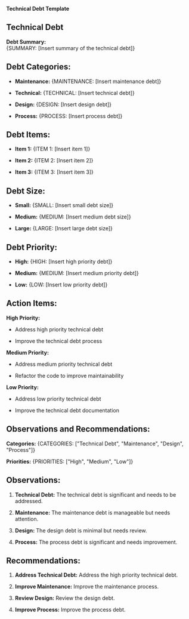 

**Technical Debt Template**

## Technical Debt

**Debt Summary:**  
{SUMMARY: [Insert summary of the technical debt]}

## Debt Categories:

- **Maintenance:** {MAINTENANCE: [Insert maintenance debt]}
    
- **Technical:** {TECHNICAL: [Insert technical debt]}
    
- **Design:** {DESIGN: [Insert design debt]}
    
- **Process:** {PROCESS: [Insert process debt]}
    

## Debt Items:

- **Item 1:** {ITEM 1: [Insert item 1]}
    
- **Item 2:** {ITEM 2: [Insert item 2]}
    
- **Item 3:** {ITEM 3: [Insert item 3]}
    

## Debt Size:

- **Small:** {SMALL: [Insert small debt size]}
    
- **Medium:** {MEDIUM: [Insert medium debt size]}
    
- **Large:** {LARGE: [Insert large debt size]}
    

## Debt Priority:

- **High:** {HIGH: [Insert high priority debt]}
    
- **Medium:** {MEDIUM: [Insert medium priority debt]}
    
- **Low:** {LOW: [Insert low priority debt]}
    

## **Action Items:**

**High Priority:**

- Address high priority technical debt
    
- Improve the technical debt process
    

**Medium Priority:**

- Address medium priority technical debt
    
- Refactor the code to improve maintainability
    

**Low Priority:**

- Address low priority technical debt
    
- Improve the technical debt documentation
    

## **Observations and Recommendations:**

**Categories:** {CATEGORIES: ["Technical Debt", "Maintenance", "Design", "Process"]}

**Priorities:** {PRIORITIES: ["High", "Medium", "Low"]}

## Observations:

1. **Technical Debt:** The technical debt is significant and needs to be addressed.
    
2. **Maintenance:** The maintenance debt is manageable but needs attention.
    
3. **Design:** The design debt is minimal but needs review.
    
4. **Process:** The process debt is significant and needs improvement.
    

## Recommendations:

1. **Address Technical Debt:** Address the high priority technical debt.
    
2. **Improve Maintenance:** Improve the maintenance process.
    
3. **Review Design:** Review the design debt.
    
4. **Improve Process:** Improve the process debt.
    


